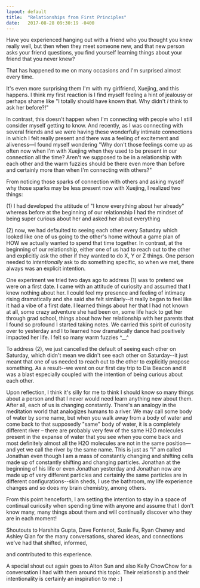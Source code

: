 ```yaml
---
layout: default
title:  "Relationships from First Principles"
date:   2017-08-28 09:30:19 -0400
---
```


Have you experienced hanging out with a friend who you thought you knew really well, but then when they meet someone new, and that new person asks your friend questions, you find yourself learning things about your friend that you never knew?

That has happened to me on many occasions and I'm surprised almost every time.

It's even more surprising them I'm with my girlfriend, Xuejing, and this happens. I think my first reaction is I find myself feeling a hint of jealousy or perhaps shame like "I totally should have known that. Why didn't *I* think to ask her before?!"

In contrast, this doesn't happen when I'm connecting with people who I still consider myself getting to know. And recently, as I was connecting with several friends and we were having these wonderfully intimate connections in which I felt really present and there was a feeling of excitement and aliveness—I found myself wondering "Why don't those feelings come up as often now when I'm with Xuejing when they used to be present in our connection all the time? Aren't we supposed to be in a relationship with each other and the warm fuzzies should be there even more than before and certainly more than when I'm connecting with others?"

From noticing those sparks of connection with others and asking myself why those sparks may be less present now with Xuejing, I realized two things:

(1) I had developed the attitude of "I know everything about her already" whereas before at the beginning of our relationship I had the mindset of being super curious about her and asked her about everything

(2) now, we had defaulted to seeing each other every Saturday which looked like one of us going to the other's home without a game plan of HOW we actually wanted to spend that time together. In contrast, at the beginning of our relationship, either one of us had to reach out to the other and explicitly ask the other if they wanted to do X, Y or Z things. One person needed to *intentionally* ask to do something specific, so when we met, there always was an explicit intention.

One experiment we tried two days ago to address (1) was to pretend we were on a first date. I came with an attitude of curiosity and assumed that I knew nothing about her. I could feel my presence and feeling of intimacy rising dramatically and she said she felt similarly--it really began to feel like it had a vibe of a first date. I learned things about her that I had not known at all, some crazy adventure she had been on, some life hack to get her through grad school, things about how her relationship with her parents that I found so profound I started taking notes. We carried this spirit of curiosity over to yesterday and I to learned how dramatically dance had positively impacted her life. I felt so many warm fuzzies ^__^

To address (2), we just cancelled the default of seeing each other on Saturday, which didn't mean we didn't see each other on Saturday--it just meant that one of us needed to reach out to the other to explicitly propose something. As a result--we went on our first day trip to Dia Beacon and it was a blast especially coupled with the intention of being curious about each other.

Upon reflection, I think it's silly for me to think I should know so many things about a person and that I never would need learn anything new about them. After all, each of us is changing constantly. There's an analogy in the meditation world that analogizes humans to a river. We may call some body of water by some name, but when you walk away from a body of water and come back to that supposedly "same" body of water, it is a completely different river – there are probably very few of the same H2O molecules present in the expanse of water that you see when you come back and most definitely almost all the H2O molecules are not in the same position—and yet we call the river by the same name. This is just as "I" am called Jonathan even though I am a mass of constantly changing and shifting cells made up of constantly shifting and changing particles. Jonathan at the beginning of his life or even Jonathan yesterday and Jonathan now are made up of very different particles and certainly the same particles are in different configurations--skin sheds, I use the bathroom, my life experience changes and so does my brain chemistry, among others.

From this point henceforth, I am setting the intention to stay in a space of continual curiosity when spending time with anyone and assume that I don't know many, many things about them and will continually discover who they are in each moment!

Shoutouts to Harshita Gupta, Dave Fontenot, Susie Fu, Ryan Cheney and Ashley Qian for the many conversations, shared ideas, and connections we've had that shifted, informed,

and contributed to this experience.

A special shout out again goes to Alton Sun and also Kelly ChowChow for a conversation I had with them around this topic. Their relationship and their intentionality is certainly an inspiration to me : )

